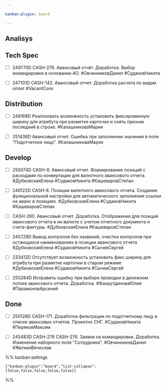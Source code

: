 ```yaml
---

kanban-plugin: board

---
```


## Analisys



## Tech Spec

- [ ] 249770D CASH-276. Авансовый отчёт. Доработка. Выбор командировки в основании АО.
	#ОвчинниковДанил 
	#СудаковНикита
- [ ] 247101D CASH-142. Авансовый отчет. Доработка расчета по видам оплат
	#VacantCons


## Distribution

- [ ] 248168D Реализовать возможность установить фиксированную ширину для атрибута при разметке карточки и снять признак последний в строке.
	#КалашниковаМария
- [ ] 251438D Авансовый отчет. Ошибка при заполнении значения в поле "Подотчетное лицо".
	#КалашниковаМария


## Develop

- [ ] 250074D CASH-8. Авансовый отчет. Формирование позиций с расходами по конвертации для валютного авансового отчета.
	#ДубковскаяЕлена #СудаковНикита 
	#КашеваровСтепан
- [ ] 248122D CASH-8. Позиции валютного авансового отчета. Создание функциональной настройки для автоматического заполнения ссылки на аванс в позициях.
	#ДубковскаяЕлена #СудаковНикита 
	#КашеваровСтепан
- [ ] CASH-280. Авансовый отчет. Доработка. Отображения для позиций авансового отчета в ин.валюте с учетом отчетного документа и счета-фактуры.
	#ДубковскаяЕлена 
	#КашеваровСтепан
- [ ] 245729D Вывод контролов без названий, очистка контролов при остающихся наименованиях в позиции авансового отчета
	#ДубковскаяЕлена 
	#СудаковНикита
	#СычевСергей
- [ ] 233412D Отсутствует возможность установить фикс.ширину для атрибута при разметке карточки в старом режиме
	#ДубковскаяЕлена 
	#СудаковНикита
	#СычевСергей
- [ ] 250284D Исправить ошибку при выборе проводки в денежном потоке авансового отчета. Доработка.
	#ФахрутдиноваЮлия
	#ПарамоновАрсений


## Done

- [ ] 250128D CASH-171. Доработка фильтрации по подотчетному лицу в списке авансовых отчетов. Проектно СНГ.
	#СудаковНикита 
	#ПеряковМаксим
- [ ] 245483D CASH-276 CASH-276. Заявки на командировки. Доработка. Изменение наборного поля "Сотрудники".
	#ОвчинниковДанил
	#ЖаткинВячеслав




%% kanban:settings
```
{"kanban-plugin":"board","list-collapse":[false,false,false,false,false]}
```
%%